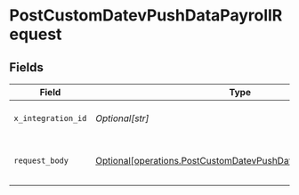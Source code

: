 # PostCustomDatevPushDataPayrollRequest


## Fields

| Field                                                                                                                                      | Type                                                                                                                                       | Required                                                                                                                                   | Description                                                                                                                                |
| ------------------------------------------------------------------------------------------------------------------------------------------ | ------------------------------------------------------------------------------------------------------------------------------------------ | ------------------------------------------------------------------------------------------------------------------------------------------ | ------------------------------------------------------------------------------------------------------------------------------------------ |
| `x_integration_id`                                                                                                                         | *Optional[str]*                                                                                                                            | :heavy_check_mark:                                                                                                                         | ID of the integration you want to interact with.                                                                                           |
| `request_body`                                                                                                                             | [Optional[operations.PostCustomDatevPushDataPayrollRequestBody]](undefined/models/operations/postcustomdatevpushdatapayrollrequestbody.md) | :heavy_minus_sign:                                                                                                                         | POST /custom/datev/push-data/payroll request body                                                                                          |